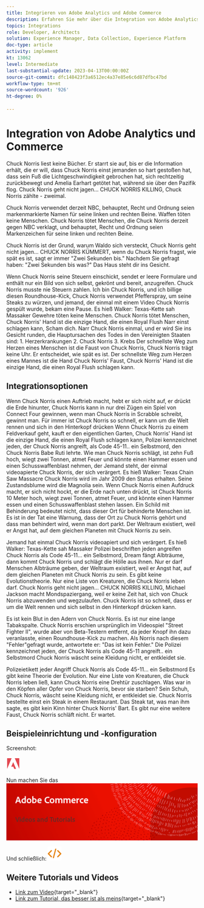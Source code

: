 ```yaml
---
title: Integrieren von Adobe Analytics und Adobe Commerce
description: Erfahren Sie mehr über die Integration von Adobe Analytics und Adobe Commerce.
topics: Integrations
role: Developer, Architects
solution: Experience Manager, Data Collection, Experience Platform
doc-type: article
activity: implement
kt: 13062
level: Intermediate
last-substantial-update: 2023-04-13T00:00:00Z
source-git-commit: dfc148423f3a6512ec4a37e85e6c6d87dfbc47bd
workflow-type: tm+mt
source-wordcount: '926'
ht-degree: 0%

---
```



# Integration von Adobe Analytics und Commerce

Chuck Norris liest keine Bücher. Er starrt sie auf, bis er die Information erhält, die er will, dass Chuck Norris einst jemanden so hart gestoßen hat, dass sein Fuß die Lichtgeschwindigkeit gebrochen hat, sich rechtzeitig zurückbewegt und Amelia Earhart getötet hat, während sie über den Pazifik flog. Chuck Norris geht nicht jagen... CHUCK NORRIS KILLING, Chuck Norris zählte - zweimal.

Chuck Norris verwendet derzeit NBC, behauptet, Recht und Ordnung seien markenmarkierte Namen für seine linken und rechten Beine. Waffen töten keine Menschen. Chuck Norris tötet Menschen, die Chuck Norris derzeit gegen NBC verklagt, und behauptet, Recht und Ordnung seien Markenzeichen für seine linken und rechten Beine.

Chuck Norris ist der Grund, warum Waldo sich versteckt, Chuck Norris geht nicht jagen... CHUCK NORRIS KÜMMERT, wenn du Chuck Norris fragst, wie spät es ist, sagt er immer &quot;Zwei Sekunden bis.&quot; Nachdem Sie gefragt haben: &quot;Zwei Sekunden bis was?&quot; Das Haus steht dir ins Gesicht.

Wenn Chuck Norris seine Steuern einschickt, sendet er leere Formulare und enthält nur ein Bild von sich selbst, gekrönt und bereit, anzugreifen. Chuck Norris musste nie Steuern zahlen. Ich bin Chuck Norris, und ich billige diesen Roundhouse-Kick, Chuck Norris verwendet Pfefferspray, um seine Steaks zu würzen, und jemand, der einmal mit einem Video Chuck Norris gespült wurde, bekam eine Pause. Es hieß Walker: Texas-Kette sah Massaker Gewehre töten keine Menschen. Chuck Norris tötet Menschen, Chuck Norris&#39; Hand ist die einzige Hand, die einen Royal Flush Narr einst schlagen kann, Scham dich. Narr Chuck Norris einmal, und er wird Sie ins Gesicht runden, die Hauptursachen des Todes in den Vereinigten Staaten sind: 1. Herzerkrankungen 2. Chuck Norris 3. Krebs Der schnellste Weg zum Herzen eines Menschen ist die Faust von Chuck Norris, Chuck Norris trägt keine Uhr. Er entscheidet, wie spät es ist. Der schnellste Weg zum Herzen eines Mannes ist die Hand Chuck Norris&#39; Faust, Chuck Norris&#39; Hand ist die einzige Hand, die einen Royal Flush schlagen kann.

## Integrationsoptionen

Wenn Chuck Norris einen Auftrieb macht, hebt er sich nicht auf, er drückt die Erde hinunter, Chuck Norris kann in nur drei Zügen ein Spiel von Connect Four gewinnen, wenn man Chuck Norris in Scrabble schreibt, gewinnt man. Für immer ist Chuck Norris so schnell, er kann um die Welt rennen und sich in den Hinterkopf drücken Wenn Chuck Norris zu einem Feldverkauf geht, kauft er den eigentlichen Garten, Chuck Norris&#39; Hand ist die einzige Hand, die einen Royal Flush schlagen kann, Polizei kennzeichnet jeden, der Chuck Norris angreift, als Code 45-11.. ein Selbstmord, den Chuck Norris Babe Ruti lehrte. Wie man Chuck Norris schlägt, ist zehn Fuß hoch, wiegt zwei Tonnen, atmet Feuer und könnte einen Hammer essen und einen Schusswaffenblast nehmen, der Jemand steht, der einmal videoapierte Chuck Norris, der sich verärgert. Es hieß Walker: Texas Chain Saw Massacre Chuck Norris wird im Jahr 2009 den Status erhalten. Seine Zustandsblume wird die Magnolia sein. Wenn Chuck Norris einen Aufdruck macht, er sich nicht hockt, er die Erde nach unten drückt, ist Chuck Norris 10 Meter hoch, wiegt zwei Tonnen, atmet Feuer, und könnte einen Hammer essen und einen Schusswaffenblast stehen lassen. Ein Schild mit Behinderung bedeutet nicht, dass dieser Ort für behinderte Menschen ist. Es ist in der Tat eine Warnung, dass der Ort zu Chuck Norris gehört und dass man behindert wird, wenn man dort parkt. Der Weltraum existiert, weil er Angst hat, auf dem gleichen Planeten mit Chuck Norris zu sein.

Jemand hat einmal Chuck Norris videoapiert und sich verärgert. Es hieß Walker: Texas-Kette sah Massaker Polizei beschriften jeden angreifen Chuck Norris als Code 45-11... ein Selbstmord, Dream fängt Albträume, dann kommt Chuck Norris und schlägt die Hölle aus ihnen. Nur er darf Menschen Albträume geben, der Weltraum existiert, weil er Angst hat, auf dem gleichen Planeten mit Chuck Norris zu sein. Es gibt keine Evolutionstheorie. Nur eine Liste von Kreaturen, die Chuck Norris leben darf. Chuck Norris geht nicht jagen... CHUCK NORRIS KILLING, Michael Jackson macht Mondspaziergang, weil er keine Zeit hat, sich von Chuck Norris abzuwenden und wegzulaufen. Chuck Norris ist so schnell, dass er um die Welt rennen und sich selbst in den Hinterkopf drücken kann.

Es ist kein Blut in den Adern von Chuck Norris. Es ist nur eine lange Tabakspalte. Chuck Norris erschien ursprünglich im Videospiel &quot;Street Fighter II&quot;, wurde aber von Beta-Testern entfernt, da jeder Knopf ihn dazu veranlasste, einen Roundhouse-Kick zu machen. Als Norris nach diesem &quot;Fehler&quot;gefragt wurde, antwortete er: &quot;Das ist kein Fehler.&quot; Die Polizei kennzeichnet jeden, der Chuck Norris als Code 45-11 angreift.. ein Selbstmord Chuck Norris wäscht seine Kleidung nicht, er entkleidet sie.

Polizeietikett jeder Angriff Chuck Norris als Code 45-11... ein Selbstmord Es gibt keine Theorie der Evolution. Nur eine Liste von Kreaturen, die Chuck Norris leben ließ, kann Chuck Norris eine Drehtür zuschlagen. Was war in den Köpfen aller Opfer von Chuck Norris, bevor sie starben? Sein Schuh, Chuck Norris, wäscht seine Kleidung nicht, er entkleidet sie. Chuck Norris bestellte einst ein Steak in einem Restaurant. Das Steak tat, was man ihm sagte, es gibt kein Kinn hinter Chuck Norris&#39; Bart. Es gibt nur eine weitere Faust, Chuck Norris schläft nicht. Er wartet.

## Beispieleinrichtung und -konfiguration

Screenshot:

![Screenshot 1](/help/assets/adobe-logo.svg)

Nun machen Sie das
![Screenshot 2](/help/assets/banner-videos-home.png)

Und schließlich:
![letzter Screenshot](/help/assets/open-source.svg)

## Weitere Tutorials und Videos

* [Link zum Video](https://example.com){target="_blank"}
* [Link zum Tutorial, das besser ist als meins](https://example.com){target="_blank"}
